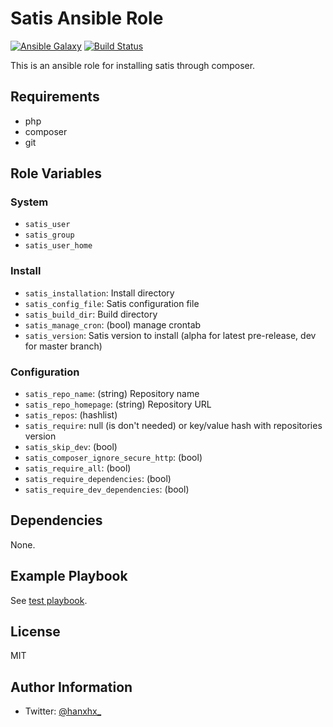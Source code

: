 Satis Ansible Role
==================

[![Ansible Galaxy](http://img.shields.io/badge/ansible--galaxy-HanXHX.satis-blue.svg)](https://galaxy.ansible.com/HanXHX/satis/) [![Build Status](https://travis-ci.org/HanXHX/ansible-satis.svg?branch=master)](https://travis-ci.org/HanXHX/ansible-satis)

This is an ansible role for installing satis through composer.

Requirements
------------

- php
- composer
- git

Role Variables
--------------

### System

- `satis_user`
- `satis_group`
- `satis_user_home`

### Install

- `satis_installation`: Install directory
- `satis_config_file`: Satis configuration file
- `satis_build_dir`: Build directory
- `satis_manage_cron`: (bool) manage crontab 
- `satis_version`: Satis version to install (alpha for latest pre-release, dev for master branch)

### Configuration

- `satis_repo_name`: (string) Repository name
- `satis_repo_homepage`: (string) Repository URL
- `satis_repos`: (hashlist)
- `satis_require`: null (is don't needed) or key/value hash with repositories version
- `satis_skip_dev`: (bool)
- `satis_composer_ignore_secure_http`: (bool)
- `satis_require_all`: (bool)
- `satis_require_dependencies`: (bool)
- `satis_require_dev_dependencies`: (bool)

Dependencies
------------

None.

Example Playbook
----------------

See [test playbook](tests/test.yml).

License
-------

MIT

Author Information
------------------

- Twitter: [@hanxhx_](https://twitter.com/hanxhx_)
